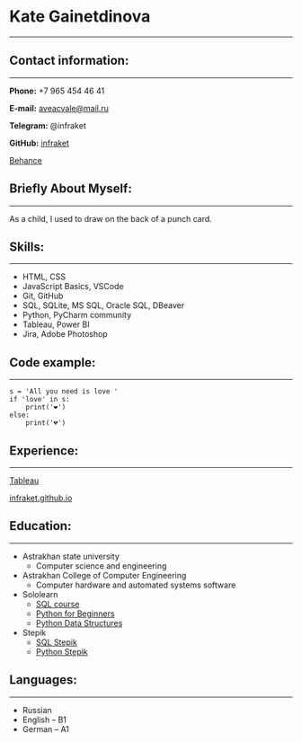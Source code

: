 # **Kate Gainetdinova**
*********
## **Contact information:**
*********
**Phone:** +7 965 454 46 41

**E-mail:** aveacvale@mail.ru

**Telegram:** @infraket

**GitHub:** [infraket](https://github.com/infraket "git")

[Behance](https://www.behance.net/infraket "Behance")

## **Briefly About Myself:**
*********
As a child, I used to draw on the back of a punch card.
## **Skills:**
*********
*	HTML, CSS
*	JavaScript Basics, VSCode
*	Git, GitHub
*	SQL, SQLite, MS SQL, Oracle SQL, DBeaver
*	Python,  PyCharm community
*	Tableau, Power BI
*	Jira, Adobe Photoshop

## **Code example:**
*********
```
s = 'All you need is love '
if 'love' in s:
    print('❤️')
else:
    print('💔')
```
## **Experience:**
*********
[Tableau](https://public.tableau.com/app/profile/infraket "tableau")

[infraket.github.io](https://infraket.github.io/ "git")
## **Education:**
*********
* Аstrakhan state university
    + Сomputer science and engineering
* Astrakhan College of Computer Engineering   
    + Computer hardware and automated systems software 
* Sololearn
    + [SQL course](https://www.sololearn.com/Certificate/1060-4465757/pdf/ "solo")
    + [Python for Beginners](https://www.sololearn.com/certificates/course/en/4465757/1157/landscape/png "solo")
    + [Python Data Structures](https://www.sololearn.com/certificates/course/en/4465757/1159/landscape/png "solo")
* Stepik
    + [SQL Stepik](https://stepik.org/cert/1091000 "Stepik")
    + [Python Stepik](https://stepik.org/cert/1350178 "Stepik")
   
## **Languages:**
*********
* Russian 
* English – B1 
* German – А1
